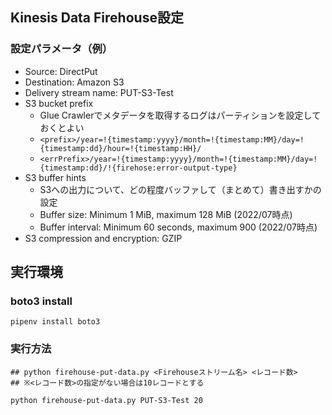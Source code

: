 ## Kinesis Data Firehouse設定

### 設定パラメータ（例）

- Source: DirectPut
- Destination: Amazon S3
- Delivery stream name: PUT-S3-Test
- S3 bucket prefix
  - Glue Crawlerでメタデータを取得するログはパーティションを設定しておくとよい
  - `<prefix>/year=!{timestamp:yyyy}/month=!{timestamp:MM}/day=!{timestamp:dd}/hour=!{timestamp:HH}/`
  - `<errPrefix>/year=!{timestamp:yyyy}/month=!{timestamp:MM}/day=!{timestamp:dd}/!{firehose:error-output-type}`
- S3 buffer hints
  - S3への出力について、どの程度バッファして（まとめて）書き出すかの設定
  - Buffer size: Minimum 1 MiB, maximum 128 MiB (2022/07時点)
  - Buffer interval: Minimum 60 seconds, maximum 900  (2022/07時点)
- S3 compression and encryption: GZIP

## 実行環境

### boto3 install

```
pipenv install boto3
```

### 実行方法

```
## python firehouse-put-data.py <Firehouseストリーム名> <レコード数>
## ※<レコード数>の指定がない場合は10レコードとする

python firehouse-put-data.py PUT-S3-Test 20
```

